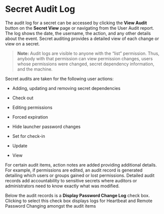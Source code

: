 [title]: # "Secret Audit Log"
[tags]: # "Secret Audit Log"
[priority]: # "20"

# Secret Audit Log

The audit log for a secret can be accessed by clicking the **View Audit** button on the **Secret View** page or navigating from the User Audit report. The log shows the date, the username, the action, and any other details about the event. Secret auditing provides a detailed view of each change or view on a secret.

> **Note:** Audit logs are visible to anyone with the “list” permission. Thus, anybody with that permission can view permission changes, users whose permissions were changed, secret dependency information, and the machine.

Secret audits are taken for the following user actions:

- Adding, updating and removing secret dependencies

- Check out

- Editing permissions

- Forced expiration

- Hide launcher password changes

- Set for check-in

- Update

- View

For certain audit items, action notes are added providing additional details. For example, if permissions are edited, an audit record is generated detailing which users or groups gained or lost permissions. Detailed audit records add accountability to sensitive secrets where auditors or administrators need to know exactly what was modified.

Below the audit records is a **Display Password Change Log** check box. Clicking to select this check box displays logs for Heartbeat and Remote Password Changing amongst the audit items
